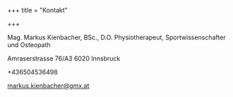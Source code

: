 +++
title = "Kontakt"

+++


Mag. Markus Kienbacher, BSc., D.O.
Physiotherapeut, Sportwissenschafter und Osteopath

Amraserstrasse 76/A3
6020 Innsbruck

+436504536498

markus.kienbacher@gmx.at
